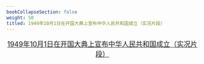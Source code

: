 ```yaml
---
bookCollapseSection: false
weight: 50
titled: 1949年10月1日在开国大典上宣布中华人民共和国成立（实况片段）
---
```


<font size="4">

<div align="center">

[1949年10月1日在开国大典上宣布中华人民共和国成立（实况片段）](/vid/1949-10-1-kgdd.mp4)

</div>

</font>